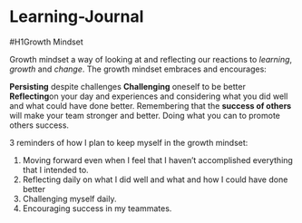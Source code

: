 # Learning-Journal


#H1Growth Mindset

Growth mindset a way of looking at and reflecting our reactions to *learning*, *growth* and *change*. The growth mindset embraces and encourages:

**Persisting** despite challenges
**Challenging** oneself to be better
**Reflecting**on your day and experiences and considering what you did well and what could have done better. 
Remembering that the **success of others** will make your team stronger and better. Doing what you can to promote others success. 

3 reminders of how I plan to keep myself in the growth mindset:
1.	Moving forward even when I feel that I haven’t accomplished everything that I intended to. 
2.	Reflecting daily on what I did well and what and how I could have done better
3.	Challenging myself daily. 
4.	Encouraging success in my teammates. 
